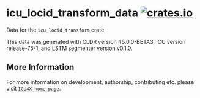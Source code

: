 # icu_locid_transform_data [![crates.io](https://img.shields.io/crates/v/icu_locid_transform_data)](https://crates.io/crates/icu_locid_transform_data)

<!-- cargo-rdme start -->

Data for the `icu_locid_transform` crate

This data was generated with CLDR version 45.0.0-BETA3, ICU version release-75-1, and
LSTM segmenter version v0.1.0.

<!-- cargo-rdme end -->

## More Information

For more information on development, authorship, contributing etc. please visit [`ICU4X home page`](https://github.com/unicode-org/icu4x).
